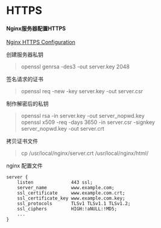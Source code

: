 HTTPS
=====


#### Nginx服务器配置HTTPS
[Nginx HTTPS Configuration](http://nginx.org/en/docs/http/configuring_https_servers.html)

创建服务器私钥
> openssl genrsa -des3 -out server.key 2048

签名请求的证书
> openssl req -new -key server.key -out server.csr

制作解密后的私钥
> openssl rsa -in server.key -out server_nopwd.key      
> openssl x509 -req -days 3650 -in server.csr -signkey server_nopwd.key -out server.crt

拷贝证书文件
> cp /usr/local/nginx/server.crt /usr/local/nginx/html/

nginx 配置文件
```
server {
    listen              443 ssl;
    server_name         www.example.com;
    ssl_certificate     www.example.com.crt;
    ssl_certificate_key www.example.com.key;
    ssl_protocols       TLSv1 TLSv1.1 TLSv1.2;
    ssl_ciphers         HIGH:!aNULL:!MD5;
    ...
}
```
